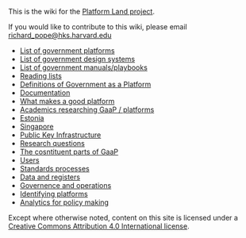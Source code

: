 <!-- TITLE: Welcome to the Platform Land Wiki -->


This is the wiki for the [Platform Land project](https://www.platformland.org).

If you would like to contribute to this wiki, please email [richard_pope@hks.harvard.edu](mailto:richard_pope@hks.harvard.edu)

* [List of government platforms](government-platforms)
* [List of government design systems](government-design-systems)
* [List of government manuals/playbooks](government-manuals-and-playbooks)
* [Reading lists](reading-lists)
* [Definitions of Government as a Platform](definitions-gaap)
* [Documentation](documentation)
* [What makes a good platform](good-platforms)
* [Academics researching GaaP / platforms](researchers)
* [Estonia](estonia)
* [Singapore](singapore)
* [Public Key Infrastructure](pki)
* [Research questions](research-questions)
* [The cosntituent parts of GaaP](components)
*  [Users](users)
*  [Standards processes](standards)
* [Data and registers](registers)
* [Governence and operations](governence)
* [Identifying platforms](identifying-platforms)
* [Analytics for policy making](analytics-policy)


Except where otherwise noted, content on this site is licensed under a [Creative Commons Attribution 4.0 International license](https://creativecommons.org/licenses/by-nc/4.0/).